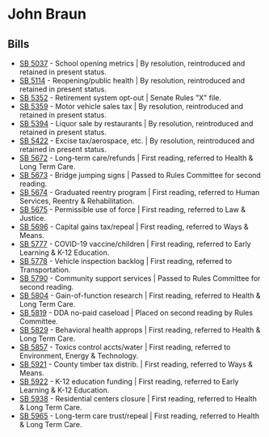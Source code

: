 # John Braun
## Bills
* [SB 5037](/bill/2021-22/sb/5037/) - School opening metrics | By resolution, reintroduced and retained in present status.
* [SB 5114](/bill/2021-22/sb/5114/) - Reopening/public health | By resolution, reintroduced and retained in present status.
* [SB 5352](/bill/2021-22/sb/5352/) - Retirement system opt-out | Senate Rules "X" file.
* [SB 5359](/bill/2021-22/sb/5359/) - Motor vehicle sales tax | By resolution, reintroduced and retained in present status.
* [SB 5394](/bill/2021-22/sb/5394/) - Liquor sale by restaurants | By resolution, reintroduced and retained in present status.
* [SB 5422](/bill/2021-22/sb/5422/) - Excise tax/aerospace, etc. | By resolution, reintroduced and retained in present status.
* [SB 5672](/bill/2021-22/sb/5672/) - Long-term care/refunds | First reading, referred to Health & Long Term Care.
* [SB 5673](/bill/2021-22/sb/5673/) - Bridge jumping signs | Passed to Rules Committee for second reading.
* [SB 5674](/bill/2021-22/sb/5674/) - Graduated reentry program | First reading, referred to Human Services, Reentry & Rehabilitation.
* [SB 5675](/bill/2021-22/sb/5675/) - Permissible use of force | First reading, referred to Law & Justice.
* [SB 5696](/bill/2021-22/sb/5696/) - Capital gains tax/repeal | First reading, referred to Ways & Means.
* [SB 5777](/bill/2021-22/sb/5777/) - COVID-19 vaccine/children | First reading, referred to Early Learning & K-12 Education.
* [SB 5778](/bill/2021-22/sb/5778/) - Vehicle inspection backlog | First reading, referred to Transportation.
* [SB 5790](/bill/2021-22/sb/5790/) - Community support services | Passed to Rules Committee for second reading.
* [SB 5804](/bill/2021-22/sb/5804/) - Gain-of-function research | First reading, referred to Health & Long Term Care.
* [SB 5819](/bill/2021-22/sb/5819/) - DDA no-paid caseload | Placed on second reading by Rules Committee.
* [SB 5829](/bill/2021-22/sb/5829/) - Behavioral health approps | First reading, referred to Health & Long Term Care.
* [SB 5857](/bill/2021-22/sb/5857/) - Toxics control accts/water | First reading, referred to Environment, Energy & Technology.
* [SB 5921](/bill/2021-22/sb/5921/) - County timber tax distrib. | First reading, referred to Ways & Means.
* [SB 5922](/bill/2021-22/sb/5922/) - K-12 education funding | First reading, referred to Early Learning & K-12 Education.
* [SB 5938](/bill/2021-22/sb/5938/) - Residential centers closure | First reading, referred to Health & Long Term Care.
* [SB 5965](/bill/2021-22/sb/5965/) - Long-term care trust/repeal | First reading, referred to Health & Long Term Care.
